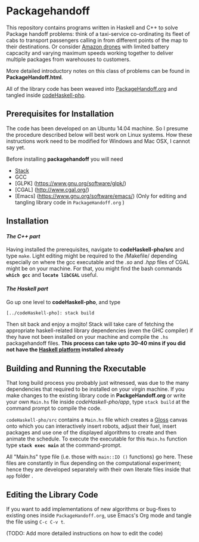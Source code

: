 # Packagehandoff

This repository contains programs written in Haskell and C++ to solve Package handoff problems: think of a taxi-service co-ordinating its fleet of cabs to transport passengers calling in from different points of the map to their destinations. Or consider [Amazon drones](https://www.youtube.com/watch?v=gFj5SCdSYQg) with limited battery capcacity and varying maximum speeds working together to deliver multiple packages from warehouses to customers.

More detailed introductory notes on this class of problems can be found in 
**PackageHandoff.html**.  

All of the library code has been weaved into
[PackageHandoff.org](https://github.com/gtelang/packagehandoff/blob/master/PackageHandoff.org)  and tangled inside [codeHaskell-pho](https://github.com/gtelang/packagehandoff/tree/master/codeHaskell-pho). 

## Prerequisites for Installation
The code has been developed on an Ubuntu 14.04 machine. So I presume the procedure described below will best work on Linux
systems. How these instructions work need to be modified for Windows and Mac OSX, I cannot say yet. 

Before installing **packagehandoff**  you will need
 * [Stack](https://docs.haskellstack.org/en/stable/README/) 
 * GCC
 * [GLPK] (https://www.gnu.org/software/glpk/)
 * [CGAL] (http://www.cgal.org/)
 * [Emacs] (https://www.gnu.org/software/emacs/) (Only for editing and tangling library code in `PackageHandoff.org` ) 

## Installation 

####  *The C++ part*
Having installed the prerequisites, navigate to **codeHaskell-pho/src** and type `make`. Light editing might be required to the /Makefile/ depending especially on where the gcc executable and the *.so* and *.hpp* files of CGAL might be on your machine. For that, you might find the bash commands **`which gcc`** and **`locate libCGAL`** useful. 

#### *The Haskell part*
Go up one level to **codeHaskell-pho**, and type
```zsh
[../codeHaskell-pho]: stack build
```
Then sit back and enjoy a mojito! Stack will take care of fetching the appropriate haskell-related library dependencies (even the GHC compiler) if they have not been installed on your machine and compile the `.hs` packagehandoff files. **This process can take upto 30-40 mins if you did not have the [Haskell platform](https://www.haskell.org/platform/) installed already**

## Building and Running the Rxecutable

That long build process you probably just witnessed, was due to the many dependencies that required to be installed on your virgin machine. If you make changes to the existing library code in **PackgeHandoff.org** or write your own `Main.hs` file inside *codeHaskell-pho/app*, type `stack build` at the command prompt to compile the code.  

`codeHaskell-pho/src` contains a `Main.hs` file which creates a [Gloss](http://gloss.ouroborus.net/) canvas onto which you can interactively insert robots, adjust their fuel, insert packages and use one of the displayed algorithms to create and then animate the schedule. To execute the executable for this `Main.hs` function type **`stack exec main`** at the command-prompt. 

All "Main.hs" type file (i.e. those with `main::IO ()` functions) go here. These files are constantly in flux depending on the computational experiment; hence they are developed separately with their own literate files inside that `app` folder .   
## Editing the Library Code

If you want to add implementations of new algorithms or bug-fixes to existing ones inside `PackageHandoff.org`, use Emacs's Org mode and tangle the file using `C-c C-v t`. 

(TODO: Add more detailed instructions on how to edit the code)
